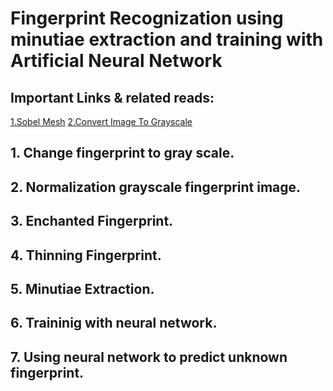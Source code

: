 # Fingerprint Recognization using minutiae extraction and training with Artificial Neural Network

## Important Links & related reads:
[1.Sobel Mesh](https://en.wikipedia.org/wiki/Sobel_operator)
[2.Convert Image To Grayscale](https://stackoverflow.com/questions/12201577/how-can-i-convert-an-rgb-image-into-grayscale-in-python)


## 1. Change fingerprint to gray scale.
## 2. Normalization grayscale fingerprint image.
## 3. Enchanted Fingerprint.
## 4. Thinning Fingerprint.
## 5. Minutiae Extraction.
## 6. Traininig with neural network.
## 7. Using neural network to predict unknown fingerprint.
